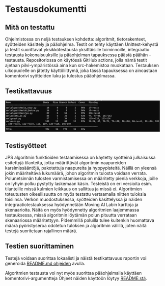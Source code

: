 # Testausdokumentti

## Mitä on testattu
Ohjelmistossa on neljä testauksen kohdetta: algoritmit, tietorakenteet, syötteiden käsittely ja pääohjelma. Testit on tehty käyttäen Unittest-kehystä ja testit suorittavat yksikkötestausta yksittäisille toiminnoille, integraatio testausta kokonaisuuksille ja pääohjelman tapauksessa päästä päähän -testausta. Repositoriossa on käytössä GitHub actions, jolla nämä testit ajetaan pilvi-ympäristössä aina kun src-hakemistoa muokataan. Testauksen ulkopuolelle on jätetty käyttöliittymä, joka tässä tapauksessa on ainoastaan komentorivi syötteiden luku ja tulostus pääohjelmassa.

## Testikattavuus
![testikattavuus_vko3](viikkoraportit/testikattavuus_vko4.png)

## Testisyötteet
JPS algoritmin funktioiden testaamisessa on käytetty syötteinä julkaisussa esitettyjä tilanteita, jotka määrittävät algoritmin naapureiden karsimissääntöjä, pakotettuja naapureita ja hyppypisteitä. Näillä on yleensä jokin määriteltävä lukumäärä, johon algoritmin tulosta voidaan verrata. Polunetsinnän tulosten varmistamisessa on määritetty pieniä verkkoja, joille on lyhyin polku pystytty laskemaan käsin. Testeistä on eri versioita esim. tilanteille missä kulmien leikkaus on sallittua ja missä ei. Algoritmien toteutusten oikeellisuutta on myös testattu vertaamalla niitten tuloksia toisiinsa. Verkon muodostuksessa, syötteiden käsittelyssä ja näiden integraatiotestauksessa hyödynnetään Moving AI Labin karttoja ja skenaarioita. Näitä on myös hyödynnetty algoritmien laajemmassa testauksessa, missä algoritmin löytämän polun pituutta verrataan skenaariossa määritettyyn. Pidemmillä poluilla tulee kuitenkin huomattava määrä pyöristyseroa odotetun tuloksen ja algoritmin välillä, joten näitä testejä suoritetaan rajallinen määrä.

## Testien suorittaminen
Testejä voidaan suorittaa lokaalisti ja näistä testikattavuus raportin voi generoida [README.md ohjeiden](https://github.com/Wincewind/tiralabra?tab=readme-ov-file#testikattavuus) avulla.

Algoritmien testausta voi nyt myös suorittaa pääohjelmalla käyttäen komentorivi-argumentteja Ohjeet näiden käyttöön löytyy [README:stä](https://github.com/Wincewind/tiralabra/tree/main?tab=readme-ov-file#p%C3%A4%C3%A4ohjelman-k%C3%A4ynnist%C3%A4minen-komentorivi-argumenteilla).
